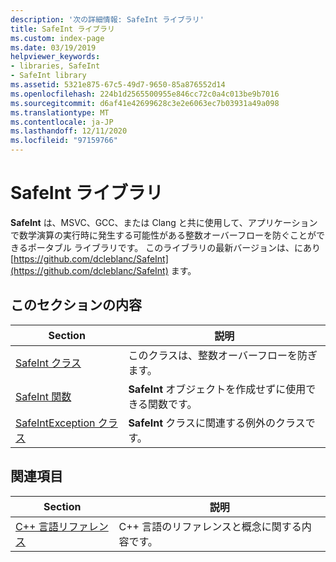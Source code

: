 ```yaml
---
description: '次の詳細情報: SafeInt ライブラリ'
title: SafeInt ライブラリ
ms.custom: index-page
ms.date: 03/19/2019
helpviewer_keywords:
- libraries, SafeInt
- SafeInt library
ms.assetid: 5321e875-67c5-49d7-9650-85a876552d14
ms.openlocfilehash: 224b1d2565500955e846cc72c0a4c013be9b7016
ms.sourcegitcommit: d6af41e42699628c3e2e6063ec7b03931a49a098
ms.translationtype: MT
ms.contentlocale: ja-JP
ms.lasthandoff: 12/11/2020
ms.locfileid: "97159766"
---
```

# <a name="safeint-library"></a>SafeInt ライブラリ

**SafeInt** は、MSVC、GCC、または Clang と共に使用して、アプリケーションで数学演算の実行時に発生する可能性がある整数オーバーフローを防ぐことができるポータブル ライブラリです。 このライブラリの最新バージョンは、にあり [https://github.com/dcleblanc/SafeInt](https://github.com/dcleblanc/SafeInt) ます。

## <a name="in-this-section"></a>このセクションの内容

|Section|説明|
|-------------|-----------------|
|[SafeInt クラス](safeint-class.md)|このクラスは、整数オーバーフローを防ぎます。|
|[SafeInt 関数](safeint-functions.md)|**SafeInt** オブジェクトを作成せずに使用できる関数です。|
|[SafeIntException クラス](safeintexception-class.md)|**SafeInt** クラスに関連する例外のクラスです。|

## <a name="related-sections"></a>関連項目

|Section|説明|
|-------------|-----------------|
|[C++ 言語リファレンス](../cpp/cpp-language-reference.md)|C++ 言語のリファレンスと概念に関する内容です。|
